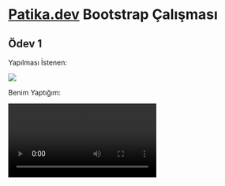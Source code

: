 # [Patika.dev](https://www.patika.dev) Bootstrap Çalışması

## Ödev 1

Yapılması İstenen:

![](https://user-images.githubusercontent.com/96540940/154831351-2dfdf32c-6b8a-4f2f-aec8-129c2ff49cd4.gif)

Benim Yaptığım:

![](https://user-images.githubusercontent.com/96540940/154831465-7152e8d1-a0f4-4ace-ad5a-b36a1cdf1ada.mp4)

